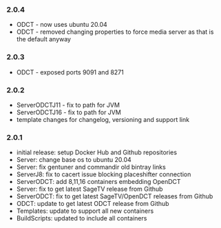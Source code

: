 ### 2.0.4
- ODCT - now uses ubuntu 20.04
- ODCT - removed changing properties to force media server as that is the default anyway
### 2.0.3
- ODCT - exposed ports 9091 and 8271
### 2.0.2
- ServerODCTJ11 - fix to path for JVM
- ServerODCTJ16 - fix to path for JVM
- template changes for changelog, versioning and support link
### 2.0.1
- initial release: setup Docker Hub and Github repositories
- Server: change base os to ubuntu 20.04
- Server: fix gentuner and commandir old bintray links
- ServerJ8: fix to cacert issue blocking placeshifter connection
- ServerODCT: add 8,11,16 containers embedding OpenDCT
- Server: fix to get latest SageTV release from Github
- ServerODCT: fix to get latest SageTV/OpenDCT releases from Github
- ODCT: update to get latest ODCT release from Github
- Templates: update to support all new containers
- BuildScripts: updated to include all containers